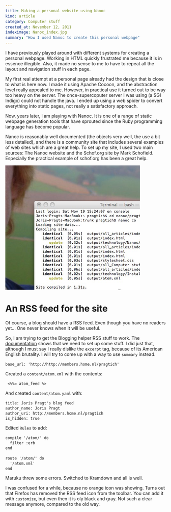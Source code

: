 ```yaml
--- 
title: Making a personal website using Nanoc
kind: article
category: Computer stuff
created_at: November 12, 2011
indeximage: Nanoc_index.jpg
summary: "How I used Nanoc to create this personal webpage"
---
```


I have previously played around with different systems for creating a personal webpage. Working in HTML quickly frustrated me because it is in essence illegible. Also, it made no sense to me to have to repeat all the layout and navigation stuff in each page.

My first real attempt at a personal page already had the design that is close to what is here now. I made it using Apache Cocoon, and the abstraction level really appealed to me. However, in practical use it turned out to be way too heavy on the server. The once-supercoputer server I was using (a SGI Indigo) could not handle the java. I ended up using a web spider to convert everything into static pages, not really a satisfactory approach.

Now, years later, i am playing with Nanoc. It is one of a range of static webpage generation tools that have sprouted since the Ruby programming language has become popular. 

Nanoc is reasonably well documented (the objects very well, the use a bit less detailed), and there is a community site that includes several examples of web sites which are a great help. To set up my site, I used two main sources: The Nanoc website and the Schof.org site by Mark Schofield. Especially the practical example of schof.org has been a great help.

![Screenshot of nanoc running](nanoc-ss.jpg)

An RSS feed for the site
=================

Of course, a blog should have a RSS feed. Even though you have no readers yet... One never knows when it will be useful.

So, I am trying to get the Blogging helper RSS stuff to work. The [documentation](http://nanoc.stoneship.org/docs/api/3.1/Nanoc3/Helpers/Blogging.html#atom_feed-instance_method) shows that we need to set up some stuff. I did just that, although I must say I really dislike the `excerpt` tag, because of its American English brutality. I will try to come up with a way to use `summary` instead.

    base_url: 'http://http://members.home.nl/pragtich'

Created a `content/atom.xml` with the contents:

     <%%= atom_feed %>

And created `content/atom.yaml` with:

	title: Joris Pragt's blog feed
	author_name: Joris Pragt
	author_uri: http://members.home.nl/pragtich
	is_hidden: true

Edited `Rules` to add:


	compile '/atom/' do
	  filter :erb
	end

	route '/atom/' do
	  '/atom.xml'
	end

Maruku threw some errors. Switched to Kramdown and all is well. 

I was confused for a while, because no orange icon was showing. Turns out that Firefox has removed the RSS feed icon from the toolbar. You can add it with `customize`, but even then it is oly black and gray. Not such a clear message anymore, compared to the old way. 
